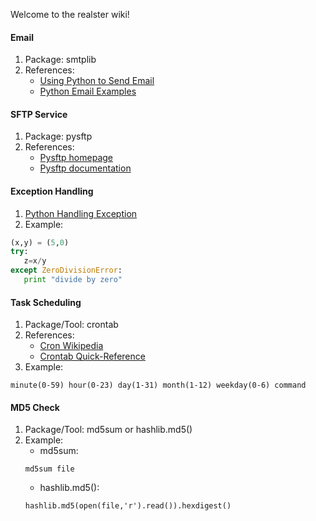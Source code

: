 Welcome to the realster wiki!

#### Email
1. Package: smtplib
2. References:
    * [Using Python to Send Email](http://www.pythonforbeginners.com/code-snippets-source-code/using-python-to-send-email)
    * [Python Email Examples](https://docs.python.org/2/library/email-examples.html)

#### SFTP Service
1. Package: pysftp
2. References:
    * [Pysftp homepage](https://pypi.python.org/pypi/pysftp)
    * [Pysftp documentation](http://pysftp.readthedocs.org/en/release_0.2.8/)

#### Exception Handling
1. [Python Handling Exception](https://wiki.python.org/moin/HandlingExceptions)
2. Example:
```python
(x,y) = (5,0)
try:
   z=x/y
except ZeroDivisionError:
   print "divide by zero"
```

#### Task Scheduling
1. Package/Tool: crontab
2. References:
   *  [Cron Wikipedia](https://en.wikipedia.org/wiki/Cron)
   *  [Crontab Quick-Reference](http://www.adminschoice.com/crontab-quick-reference)
2. Example:
```
minute(0-59) hour(0-23) day(1-31) month(1-12) weekday(0-6) command
```

#### MD5 Check
1. Package/Tool: md5sum or hashlib.md5()
2. Example:
   * md5sum:
   ``` 
   md5sum file
   ```
   * hashlib.md5():
   ``` 
   hashlib.md5(open(file,'r').read()).hexdigest() 
   ```
    

